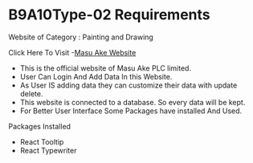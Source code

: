 # B9A10Type-02 Requirements
Website of Category : Painting and Drawing

Click Here To Visit -[Masu Ake Website](https://masu-ake.netlify.app/)

- This is the official website of Masu Ake PLC limited.
- User Can Login And Add Data In this Website.
- As User IS adding data they can customize their data with update delete.
- This website is connected to a database. So every data will be kept.
- For Better User Interface Some Packages have installed And Used.

Packages Installed
- React Tooltip
- React Typewriter
